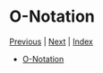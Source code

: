 # O-Notation <!-- omit in toc -->

[Previous][prev] | [Next][next] | [Index][index]

[prev]: ../01introduction/index.md
[next]: ../03thetaomega/index.md
[index]: ./index.md

- [O-Notation](./01o-notation.md)
